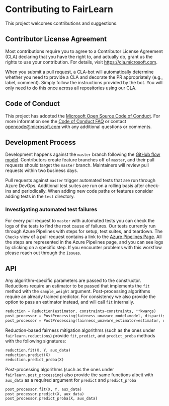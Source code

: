 # Contributing to FairLearn

This project welcomes contributions and suggestions.

## Contributor License Agreement
Most contributions require you to agree to a Contributor License Agreement (CLA) declaring that you have the right to, and actually do, grant us the rights to use your contribution. For details, visit https://cla.microsoft.com.

When you submit a pull request, a CLA-bot will automatically determine whether you need to provide a CLA and decorate the PR appropriately (e.g., label, comment). Simply follow the instructions provided by the bot. You will only need to do this once across all repositories using our CLA.

## Code of Conduct
This project has adopted the [Microsoft Open Source Code of Conduct](https://opensource.microsoft.com/codeofconduct/). For more information see the [Code of Conduct FAQ](https://opensource.microsoft.com/codeofconduct/faq/) or contact [opencode@microsoft.com](mailto:opencode@microsoft.com) with any additional questions or comments.

## Development Process
Development happens against the `master` branch following the [GitHub flow model](https://guides.github.com/introduction/flow/). Contributors create feature branches off of `master`, and their pull requests should target the `master` branch. Maintainers will review pull requests within two business days.

Pull requests against `master` trigger automated tests that are run through Azure DevOps. Additional test suites are run on a rolling basis after check-ins and periodically. When adding new code paths or features consider adding tests in the `test` directory.

### Investigating automated test failures
For every pull request to `master` with automated tests you can check the logs of the tests to find the root cause of failures. Our tests currently run through Azure Pipelines with steps for setup, test suites, and teardown. The `Checks` view of a pull request contains a link to the [Azure Pipelines Page](dev.azure.com/responsibleai/fairlearn/_build/results). All the steps are represented in the Azure Pipelines page, and you can see logs by clicking on a specific step. If you encounter problems with this workflow please reach out through the `Issues`.

## API

Any algorithm-specific parameters are passed to the constructor. Reductions require an estimator to be passed that implements the `fit` method with the `sample_weight` argument. Post-processing algorithms require an already trained predictor. For consistency we also provide the option to pass an estimator instead, and will call `fit` internally.

```python
reduction = Reduction(estimator, constraints=constraints, **kwargs)
post_processor = PostProcessing(fairness_unaware_model=model, disparity_criterion=disparity_criterion, **kwargs)
post_processor = PostProcessing(fairness_unaware_estimator=estimator, disparity_criterion=disparity_criterion, **kwargs)
```

Reduction-based fairness mitigation algorithms (such as the ones under `fairlearn.reductions`) provide `fit`, `predict`, and `predict_proba` methods with the following signatures:

```python
reduction.fit(X, Y, aux_data)
reduction.predict(X)
reduction.predict_proba(X)
```

Post-processing algorithms (such as the ones under `fairlearn.post_processing`) also provide the same functions albeit with `aux_data` as a required argument for `predict` and `predict_proba`

```python
post_processor.fit(X, Y, aux_data)
post_processor.predict(X, aux_data)
post_processor.predict_proba(X, aux_data)
```
